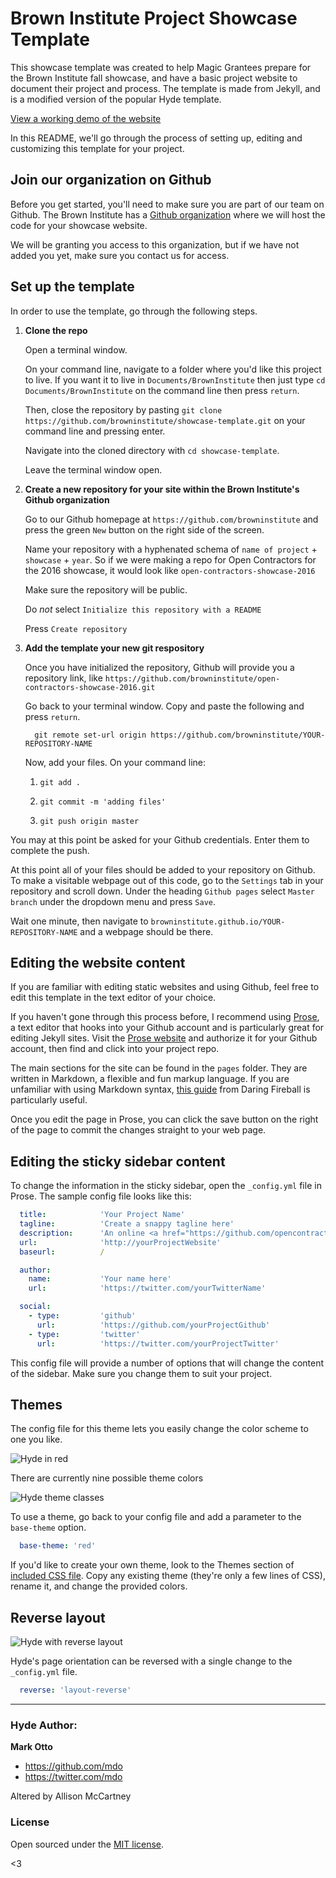 # Brown Institute Project Showcase Template

This showcase template was created to help Magic Grantees prepare for the Brown Institute fall showcase, and have a basic project website to document their project and process. The template is made from Jekyll, and is a modified version of the popular Hyde template.

[View a working demo of the website](https://browninstitute.github.io/showcase-template/)

In this README, we'll go through the process of setting up, editing and customizing this template for your project.

## Join our organization on Github

Before you get started, you'll need to make sure you are part of our team on Github. The Brown Institute has a [Github organization](https://github.com/browninstitute) where we will host the code for your showcase website. 

We will be granting you access to this organization, but if we have not added you yet, make sure you contact us for access.


## Set up the template

In order to use the template, go through the following steps.

1. **Clone the repo**

    Open a terminal window.
    
    On your command line, navigate to a folder where you'd like this project to live. If you want it to live in `Documents/BrownInstitute` then just type `cd Documents/BrownInstitute` on the command line then press `return`.

    Then, close the repository by pasting `git clone https://github.com/browninstitute/showcase-template.git` on your command line and pressing enter.
    
    Navigate into the cloned directory with `cd showcase-template`.
    
    Leave the terminal window open.

2. **Create a new repository for your site within the Brown Institute's Github organization**

    Go to our Github homepage at `https://github.com/browninstitute` and press the green `New` button on the right side of the screen.
    
    Name your repository with a hyphenated schema of `name of project` + `showcase` + `year`. So if we were making a repo for Open Contractors for the 2016 showcase, it would look like `open-contractors-showcase-2016`
    
    Make sure the repository will be public.
    
    Do *not* select `Initialize this repository with a README`
    
    Press `Create repository`
    
3. **Add the template your new git respository**

    Once you have initialized the repository, Github will provide you a repository link, like `https://github.com/browninstitute/open-contractors-showcase-2016.git`
    
    Go back to your terminal window. Copy and paste the following and press `return`.
    
    ```
      git remote set-url origin https://github.com/browninstitute/YOUR-REPOSITORY-NAME
    ```
    
    Now, add your files. On your command line:
      
      1. `git add .`
      
      2. `git commit -m 'adding files'`
      
      3. `git push origin master`

You may at this point be asked for your Github credentials. Enter them to complete the push.
      
At this point all of your files should be added to your repository on Github. To make a visitable webpage out of this code, go to the `Settings` tab in your repository and scroll down. Under the heading `Github pages` select `Master branch` under the dropdown menu and press `Save`. 

Wait one minute, then navigate to `browninstitute.github.io/YOUR-REPOSITORY-NAME` and a webpage should be there.
    


## Editing the website content 

If you are familiar with editing static websites and using Github, feel free to edit this template in the text editor of your choice.

If you haven't gone through this process before, I recommend using [Prose](http://prose.io/), a text editor that hooks into your Github account and is particularly great for editing Jekyll sites. Visit the [Prose website](http://prose.io/) and authorize it for your Github account, then find and click into your project repo. 

The main sections for the site can be found in the `pages` folder. They are written in Markdown, a flexible and fun markup language. If you are unfamiliar with using Markdown syntax, [this guide](https://daringfireball.net/projects/markdown/syntax) from Daring Fireball is particularly useful.

Once you edit the page in Prose, you can click the save button on the right of the page to commit the changes straight to your web page.


## Editing the sticky sidebar content

To change the information in the sticky sidebar, open the `_config.yml` file in Prose. The sample config file looks like this:


```yml
  title:            'Your Project Name'
  tagline:          'Create a snappy tagline here'
  description:      'An online <a href="https://github.com/opencontractors" target="_blank">open-source</a> resource for media innovation projects.'
  url:              'http://yourProjectWebsite'
  baseurl:          /

  author:
    name:           'Your name here'
    url:            'https://twitter.com/yourTwitterName'

  social:
    - type:         'github'
      url:          'https://github.com/yourProjectGithub'
    - type:         'twitter'
      url:          'https://twitter.com/yourProjectTwitter'
```

This config file will provide a number of options that will change the content of the sidebar. Make sure you change them to suit your project.



## Themes

The config file for this theme lets you easily change the color scheme to one you like.

![Hyde in red](https://f.cloud.github.com/assets/98681/1831229/42b0b354-7384-11e3-8462-31b8df193fe5.png)

There are currently nine possible theme colors

![Hyde theme classes](img/theme-colors.png)

To use a theme, go back to your config file and add a parameter to the `base-theme` option.

```yml
  base-theme: 'red'
```

If you'd like to create your own theme, look to the Themes section of [included CSS file](https://github.com/poole/hyde/blob/master/public/css/hyde.css). Copy any existing theme (they're only a few lines of CSS), rename it, and change the provided colors.



## Reverse layout

![Hyde with reverse layout](https://f.cloud.github.com/assets/98681/1831230/42b0d3ac-7384-11e3-8d54-2065afd03f9e.png)

Hyde's page orientation can be reversed with a single change to the `_config.yml` file.

```yml
  reverse: 'layout-reverse'
```


---

### Hyde Author:

**Mark Otto**
- <https://github.com/mdo>
- <https://twitter.com/mdo>


Altered by Allison McCartney

### License

Open sourced under the [MIT license](LICENSE.md).

<3
